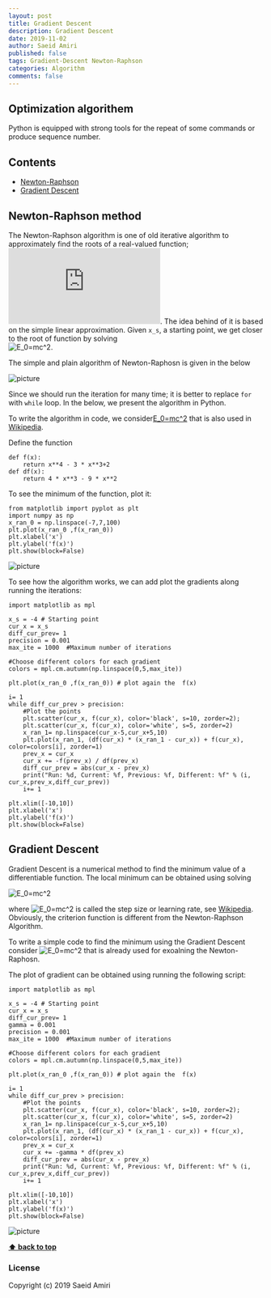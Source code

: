 ```yaml
---
layout: post
title: Gradient Descent
description: Gradient Descent
date: 2019-11-02
author: Saeid Amiri
published: false
tags: Gradient-Descent Newton-Raphson
categories: Algorithm
comments: false
---
```


## Optimization algorithem
Python is equipped with strong tools for the repeat of some commands or produce sequence number.  

## Contents
- [Newton-Raphson](#newton-raphson)
- [Gradient Descent](#gradient-descent)


## Newton-Raphson method
The Newton-Raphson algorithm is one of old iterative algorithm to approximately find the roots of a real-valued function;
![E_0=mc^2](https://latex.codecogs.com/svg.latex?f(x)=0).
The idea behind of it is based on the simple linear approximation.
Given `x_s`, a starting point, we get closer to the root of function by solving  
![E_0=mc^2](https://latex.codecogs.com/svg.latex?x_{n+1}=x_n-%20\frac{f(x_n)}{\partial%20f(x_{n})}).

The simple and plain algorithm of Newton-Raphosn is given in the below

![picture](/Volumes/F/for_my_website/pythonseum/public/image/Figure-2019-11-05-newton-raphson-algorithm.png)  

Since we should run the iteration for many time; it is better to replace `for` with `while` loop. In the below, we present the algorithm in Python. 

To write the algorithm in code, we consider[E_0=mc^2](https://latex.codecogs.com/svg.latex?f(x)=x^4-3x^2+2) that is also used in [Wikipedia](https://en.wikipedia.org/wiki/Gradient_descent).


Define the function
```
def f(x):
    return x**4 - 3 * x**3+2
def df(x):
    return 4 * x**3 - 9 * x**2
```

To see the minimum of the function, plot it: 

```
from matplotlib import pyplot as plt
import numpy as np 
x_ran_0 = np.linspace(-7,7,100) 
plt.plot(x_ran_0 ,f(x_ran_0))
plt.xlabel('x')
plt.ylabel('f(x)')
plt.show(block=False)
```

![picture](/Volumes/F/for_my_website/pythonseum/public/image/Figure-2019-11-05-gradient-descent-1.png)  


To see how the algorithm works, we can add plot the gradients along running the iterations:

```
import matplotlib as mpl

x_s = -4 # Starting point
cur_x = x_s
diff_cur_prev= 1
precision = 0.001
max_ite = 1000  #Maximum number of iterations

#Choose different colors for each gradient
colors = mpl.cm.autumn(np.linspace(0,5,max_ite)) 

plt.plot(x_ran_0 ,f(x_ran_0)) # plot again the  f(x)

i= 1
while diff_cur_prev > precision:
    #Plot the points 
    plt.scatter(cur_x, f(cur_x), color='black', s=10, zorder=2);
    plt.scatter(cur_x, f(cur_x), color='white', s=5, zorder=2)  
    x_ran_1= np.linspace(cur_x-5,cur_x+5,10)
    plt.plot(x_ran_1, (df(cur_x) * (x_ran_1 - cur_x)) + f(cur_x), color=colors[i], zorder=1)
    prev_x = cur_x
    cur_x += -f(prev_x) / df(prev_x)
    diff_cur_prev = abs(cur_x - prev_x)
    print("Run: %d, Current: %f, Previous: %f, Different: %f" % (i, cur_x,prev_x,diff_cur_prev))
    i+= 1

plt.xlim([-10,10])
plt.xlabel('x')
plt.ylabel('f(x)')
plt.show(block=False)
```

## Gradient Descent
Gradient Descent is a numerical method to find the minimum value of a differentiable function.  The local minimum can be obtained using solving 

![E_0=mc^2](https://latex.codecogs.com/svg.latex?x_{n+1}=x_n-\gamma%20\frac{\partial%20f}{\partial%20x_{n}})

where ![E_0=mc^2](https://latex.codecogs.com/svg.latex?\gamma) is called the step size or learning rate, see [Wikipedia](https://en.wikipedia.org/wiki/Gradient_descent).  Obviously, the criterion function is different from the Newton-Raphson Algorithm. 

To write a simple code to find the minimum using the Gradient Descent consider ![E_0=mc^2](https://latex.codecogs.com/svg.latex?f(x)=x^4-3x^2+2) that is already used for exoalning the Newton-Raphosn. 


The plot of gradient can be obtained using running the following script:
```
import matplotlib as mpl

x_s = -4 # Starting point
cur_x = x_s
diff_cur_prev= 1
gamma = 0.001 
precision = 0.001
max_ite = 1000  #Maximum number of iterations

#Choose different colors for each gradient
colors = mpl.cm.autumn(np.linspace(0,5,max_ite)) 

plt.plot(x_ran_0 ,f(x_ran_0)) # plot again the  f(x)

i= 1
while diff_cur_prev > precision:
    #Plot the points 
    plt.scatter(cur_x, f(cur_x), color='black', s=10, zorder=2);
    plt.scatter(cur_x, f(cur_x), color='white', s=5, zorder=2)  
    x_ran_1= np.linspace(cur_x-5,cur_x+5,10)
    plt.plot(x_ran_1, (df(cur_x) * (x_ran_1 - cur_x)) + f(cur_x), color=colors[i], zorder=1)
    prev_x = cur_x
    cur_x += -gamma * df(prev_x)
    diff_cur_prev = abs(cur_x - prev_x)
    print("Run: %d, Current: %f, Previous: %f, Different: %f" % (i, cur_x,prev_x,diff_cur_prev))
    i+= 1

plt.xlim([-10,10])
plt.xlabel('x')
plt.ylabel('f(x)')
plt.show(block=False)
```

![picture](/Volumes/F/for_my_website/pythonseum/public/image/Figure-2019-11-05-gradient-descent-2.png) 


**[⬆ back to top](#contents)**
### License
Copyright (c) 2019 Saeid Amiri